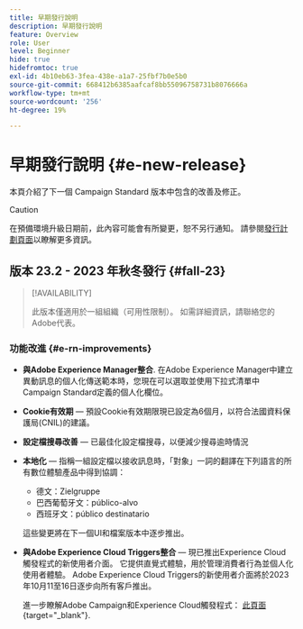 ```yaml
---
title: 早期發行說明
description: 早期發行說明
feature: Overview
role: User
level: Beginner
hide: true
hidefromtoc: true
exl-id: 4b10eb63-3fea-438e-a1a7-25fbf7b0e5b0
source-git-commit: 668412b6385aafcaf8bb55096758731b8076666a
workflow-type: tm+mt
source-wordcount: '256'
ht-degree: 19%

---
```



# 早期發行說明 {#e-new-release}

本頁介紹了下一個 Campaign Standard 版本中包含的改善及修正。

>[!CAUTION]
>
> 在預備環境升級日期前，此內容可能會有所變更，恕不另行通知。 請參閱[發行計劃頁面](../../rn/using/release-planning.md)以瞭解更多資訊。

## 版本 23.2 - 2023 年秋冬發行 {#fall-23}

>[!AVAILABILITY]
>
>此版本僅適用於一組組織（可用性限制）。 如需詳細資訊，請聯絡您的Adobe代表。

### 功能改進 {#e-rn-improvements}

* **與Adobe Experience Manager整合**. 在Adobe Experience Manager中建立異動訊息的個人化傳送範本時，您現在可以選取並使用下拉式清單中Campaign Standard定義的個人化欄位。

* **Cookie有效期**  — 預設Cookie有效期限現已設定為6個月，以符合法國資料保護局(CNIL)的建議。

* **設定檔搜尋改善**  — 已最佳化設定檔搜尋，以便減少搜尋逾時情況

* **本地化**  — 指稱一組設定檔以接收訊息時，「對象」一詞的翻譯在下列語言的所有數位體驗產品中得到協調：

   * 德文：Zielgruppe
   * 巴西葡萄牙文：público-alvo
   * 西班牙文：público destinatario

  這些變更將在下一個UI和檔案版本中逐步推出。

* **與Adobe Experience Cloud Triggers整合**  — 現已推出Experience Cloud觸發程式的新使用者介面。 它提供直覺式體驗，用於管理消費者行為並個人化使用者體驗。 Adobe Experience Cloud Triggers的新使用者介面將於2023年10月11至16日逐步向所有客戶推出。

  進一步瞭解Adobe Campaign和Experience Cloud觸發程式： [此頁面](https://experienceleague.adobe.com/docs/experience-cloud/triggers/overview.html){target="_blank"}.